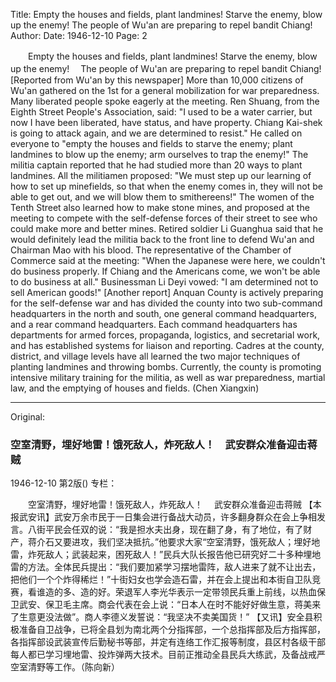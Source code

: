 Title: Empty the houses and fields, plant landmines! Starve the enemy, blow up the enemy! The people of Wu'an are preparing to repel bandit Chiang!
Author:
Date: 1946-12-10
Page: 2

　　Empty the houses and fields, plant landmines! Starve the enemy, blow up the enemy!
  　The people of Wu'an are preparing to repel bandit Chiang!
    [Reported from Wu'an by this newspaper] More than 10,000 citizens of Wu'an gathered on the 1st for a general mobilization for war preparedness. Many liberated people spoke eagerly at the meeting. Ren Shuang, from the Eighth Street People's Association, said: "I used to be a water carrier, but now I have been liberated, have status, and have property. Chiang Kai-shek is going to attack again, and we are determined to resist." He called on everyone to "empty the houses and fields to starve the enemy; plant landmines to blow up the enemy; arm ourselves to trap the enemy!" The militia captain reported that he had studied more than 20 ways to plant landmines. All the militiamen proposed: "We must step up our learning of how to set up minefields, so that when the enemy comes in, they will not be able to get out, and we will blow them to smithereens!" The women of the Tenth Street also learned how to make stone mines, and proposed at the meeting to compete with the self-defense forces of their street to see who could make more and better mines. Retired soldier Li Guanghua said that he would definitely lead the militia back to the front line to defend Wu'an and Chairman Mao with his blood. The representative of the Chamber of Commerce said at the meeting: "When the Japanese were here, we couldn't do business properly. If Chiang and the Americans come, we won't be able to do business at all." Businessman Li Deyi vowed: "I am determined not to sell American goods!"
    [Another report] Anquan County is actively preparing for the self-defense war and has divided the county into two sub-command headquarters in the north and south, one general command headquarters, and a rear command headquarters. Each command headquarters has departments for armed forces, propaganda, logistics, and secretarial work, and has established systems for liaison and reporting. Cadres at the county, district, and village levels have all learned the two major techniques of planting landmines and throwing bombs. Currently, the county is promoting intensive military training for the militia, as well as war preparedness, martial law, and the emptying of houses and fields. (Chen Xiangxin)



<hr /> 

Original: 


### 空室清野，埋好地雷！饿死敌人，炸死敌人！　武安群众准备迎击蒋贼

1946-12-10
第2版()
专栏：

　　空室清野，埋好地雷！饿死敌人，炸死敌人！
  　武安群众准备迎击蒋贼
    【本报武安讯】武安万余市民于一日集会进行备战大动员，许多翻身群众在会上争相发言。八街平民会任双的说：“我是担水夫出身，现在翻了身，有了地位，有了财产，蒋介石又要进攻，我们坚决抵抗。”他要求大家“空室清野，饿死敌人；埋好地雷，炸死敌人；武装起来，困死敌人！”民兵大队长报告他已研究好二十多种埋地雷的方法。全体民兵提出：“我们要加紧学习摆地雷阵，敌人进来了就不让出去，把他们一个个炸得稀烂！”十街妇女也学会造石雷，并在会上提出和本街自卫队竞赛，看谁造的多、造的好。荣退军人李光华表示一定带领民兵重上前线，以热血保卫武安、保卫毛主席。商会代表在会上说：“日本人在时不能好好做生意，蒋美来了生意更没法做”。商人李德义发誓说：“我坚决不卖美国货！”
    【又讯】安全县积极准备自卫战争，已将全县划为南北两个分指挥部，一个总指挥部及后方指挥部，各指挥部设武装宣传后勤秘书等部，并定有连络工作汇报等制度，县区村各级干部每人都已学习埋地雷、投炸弹两大技术。目前正推动全县民兵大练武，及备战戒严空室清野等工作。（陈向新）
